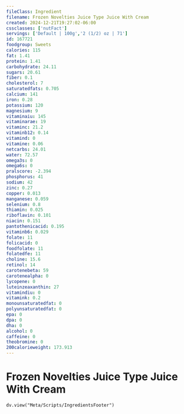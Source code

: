 ```yaml
---
fileClass: Ingredient
filename: Frozen Novelties Juice Type Juice With Cream
created: 2024-12-21T19:27:02-06:00
cssclasses: ['nutFact']
servings: ['Default | 100g','2 (1/2) oz | 71']
id: 167721
foodgroup: Sweets
calories: 115
fat: 1.41
protein: 1.41
carbohydrate: 24.11
sugars: 20.61
fiber: 0.1
cholesterol: 7
saturatedfats: 0.705
calcium: 141
iron: 0.28
potassium: 120
magnesium: 9
vitaminaiu: 145
vitaminarae: 19
vitaminc: 21.2
vitaminb12: 0.14
vitamind: 0
vitamine: 0.06
netcarbs: 24.01
water: 72.57
omega3s: 0
omega6s: 0
pralscore: -2.394
phosphorus: 41
sodium: 42
zinc: 0.27
copper: 0.013
manganese: 0.059
selenium: 0.8
thiamin: 0.025
riboflavin: 0.101
niacin: 0.151
pantothenicacid: 0.195
vitaminb6: 0.029
folate: 11
folicacid: 0
foodfolate: 11
folatedfe: 11
choline: 15.6
retinol: 14
carotenebeta: 59
carotenealpha: 0
lycopene: 0
luteinzeaxanthin: 27
vitamindiu: 0
vitamink: 0.2
monounsaturatedfat: 0
polyunsaturatedfat: 0
epa: 0
dpa: 0
dha: 0
alcohol: 0
caffeine: 0
theobromine: 0
200calorieweight: 173.913
---
```


# Frozen Novelties Juice Type Juice With Cream

```dataviewjs
dv.view("Meta/Scripts/IngredientsFooter")
```